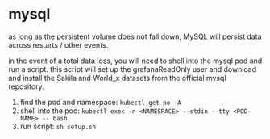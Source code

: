 # mysql

as long as the persistent volume does not fall down, MySQL will persist data across restarts / other events.

in the event of a total data loss, you will need to shell into the mysql pod and run a script. this script will set up the grafanaReadOnly user and download and install the Sakila and World_x datasets from the official mysql repository.

1) find the pod and namespace: `kubectl get po -A`
2) shell into the pod: `kubectl exec -n <NAMESPACE> --stdin --tty <POD-NAME> -- bash`
3) run script: `sh setup.sh`
